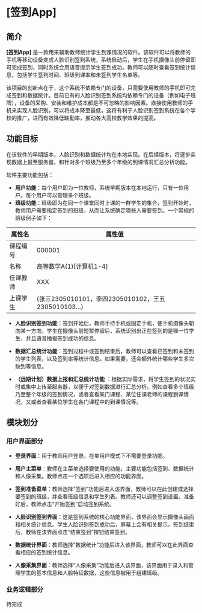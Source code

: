 # [签到App]

## 简介

**[签到App]**
是一款用来辅助教师统计学生到课情况的软件。该软件可以将教师的手机等移动设备变成人脸识别签到系统，系统启动后，学生在手机摄像头前停留即可完成签到，同时系统会用语音提示学生签到成功。教师可以随时查看签到统计信息，包括学生签到时间、班级到课率和未签到学生名单等。

该项目的创新点在于，这个系统不依赖专门的设备，只需要使用教师的手机即可完成签到和数据统计。目前已有的人脸识别签到系统均依赖专门的设备（例如电子班牌），设备的采购、安装和维护成本都是不可忽略的影响因素。直接使用教师的手机来实现人脸识别，可以将成本降至最低，这将有利于人脸识别签到系统在各个学校的推广，进而有效降低缺勤率，推动各大高校教学效果的提高。

## 功能目标

在该软件的早期版本，人脸识别和数据统计均在本地实现。在后续版本，将逐步实现数据上报至服务器，和针对多个班级乃至多个年级的到课情况汇总分析功能。

软件主要功能包括：

- **用户功能**：每个用户即为一位教师，系统早期版本在本地运行，只有一位用户。每个用户可以管理多个班级。
- **班级功能**：班级即为在同一个课堂同时上课的一群学生的集合，签到开始时，教师用户需要指定签到的班级，从而让系统确定哪些人需要签到。一个常规的班级例子如下：

| 属性名  | 属性值                                       |
|------|-------------------------------------------|
| 课程编号 | 000001                                    |
| 名称   | 高等数学A(1)[计算机1-4]                          |
| 任课教师 | XXX                                       |
| 上课学生 | {张三2305010101，李四2305010102，王五2305010103…} |

- **人脸识别签到功能**：签到开始后，教师手持手机或固定手机，使手机摄像头朝向某一方向，学生在摄像头前短暂停留后，系统识别出正在签到的是哪一位学生，并且语音播报签到成功的信息。
- **数据汇总统计功能**：签到过程中或签到结束后，教师可以查看已签到和未签到的学生列表，以及签到率等统计信息。如果需要，还会额外统计哪些学生多次缺到等信息。

- **（远期计划）数据上报和汇总统计功能**
  ：根据实际需求，将学生签到的状况实时或集中上传至服务器，以便于对签到数据进行汇总分析。例如查看多个班级乃至整个年级的签到情况，或者查看某门课程、某位任课老师的课程到课情况，又或者查看某位学生在各门课程中的到课情况等。

## 模块划分

### 用户界面部分

- **登录界面**：用于教师用户登录。在单用户模式下不需要登录功能。

- **用户主菜单**：教师在主菜单选择要使用的功能，主要功能包括签到、数据统计和人像采集。教师点击一个选项后进入相应的功能界面。

- **签到准备菜单**：教师选择“签到”功能后进入该界面，教师可以在此创建或选择要签到的班级，并查看班级信息和学生列表。教师还可以调整签到设置。准备好后，教师点击“开始签到”启动签到系统。
- **人脸识别签到界面**：这是签到系统的核心功能界面，该界面会显示摄像头画面和相关统计信息。学生人脸识别签到成功后，屏幕上会有相关提示。签到结束后，教师在该界面点击“结束签到”按钮结束签到。
- **数据统计界面**：教师选择“数据统计”功能后进入该界面，教师可以在此界面查看相应的签到统计信息。
- **人像采集界面**：教师选择“人像采集”功能后进入该界面，该界面用于录入和管理学生的基本信息和人脸特征数据，这些信息被用于组建班级。

### 业务逻辑部分

待完成
